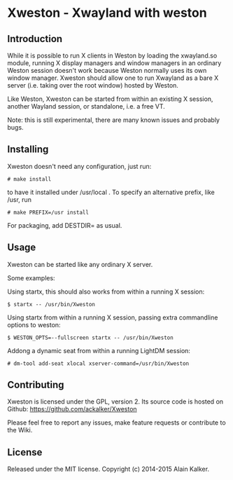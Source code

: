 Xweston - Xwayland with weston
==============================

Introduction
------------
While it is possible to run X clients in Weston by loading the xwayland.so
module, running X display managers and window managers in an ordinary Weston
session doesn't work because Weston normally uses its own window manager.
Xweston should allow one to run Xwayland as a bare X server (i.e. taking
over the root window) hosted by Weston.

Like Weston, Xweston can be started from within an existing X session, another
Wayland session, or standalone, i.e. a free VT.

Note: this is still experimental, there are many known issues and probably bugs.

Installing
----------

Xweston doesn't need any configuration, just run:

    # make install

to have it installed under /usr/local .
To specify an alternative prefix, like /usr, run

    # make PREFIX=/usr install

For packaging, add DESTDIR=<destination> as usual.

Usage
-----

Xweston can be started like any ordinary X server.

Some examples:

Using startx, this should also works from within a running X session:

    $ startx -- /usr/bin/Xweston

Using startx from within a running X session, passing extra commandline options to weston:

    $ WESTON_OPTS=--fullscreen startx -- /usr/bin/Xweston

Addong a dynamic seat from within a running LightDM session:

    # dm-tool add-seat xlocal xserver-command=/usr/bin/Xweston

Contributing
------------

Xweston is licensed under the GPL, version 2.
Its source code is hosted on Github: https://github.com/ackalker/Xweston

Please feel free to report any issues, make feature requests or contribute
to the Wiki.

License
-------

Released under the MIT license. Copyright (c) 2014-2015 Alain Kalker.
